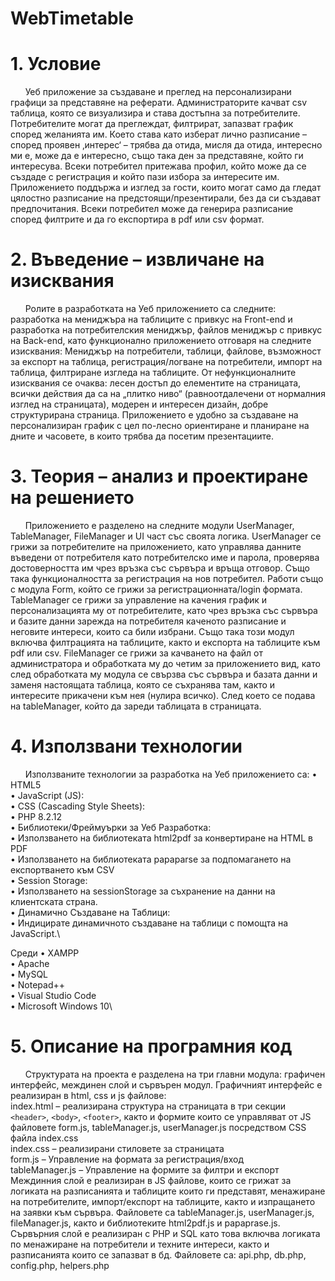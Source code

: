 # WebTimetable

# 1. Условие 
&nbsp;&nbsp;&nbsp;&nbsp;&nbsp;&nbsp;Уеб приложение за създаване и преглед на персонализирани графици за представяне на реферати. Администраторите качват csv таблица, която се визуализира и става достъпна за потребителите. Потребителите могат да преглеждат, филтрират, запазват график според желанията им. Което става като изберат лично разписание – според проявен ‚интерес‘ – трябва да отида, мисля да отида, интересно ми е, може да е интересно, също така ден за представяне, който ги интересува. Всеки потребител притежава профил, който може да се създаде с регистрация и който пази избора за интересите им.  Приложението поддържа и изглед за гости, които могат само да гледат цялостно разписание на предстоящи/презентирали, без да си създават предпочитания.  Всеки потребител може да генерира разписание според филтрите и да го експортира в pdf или csv формат.
# 2. Въведение – извличане на изисквания
&nbsp;&nbsp;&nbsp;&nbsp;&nbsp;&nbsp;Ролите в разработката на Уеб приложението са следните: разработка на мениджъра на таблиците с привкус на Front-end и разработка на потребителския мениджър, файлов мениджър с привкус на Back-end, като функционално приложението отговаря на следните изисквания: Мениджър на потребители, таблици, файлове, възможност за експорт на таблица, регистрация/логване на потребители, импорт на таблица, филтриране изгледа на таблиците. От нефункционалните изисквания се очаква: лесен достъп до елементите на страницата, всички действия да са на „плитко ниво“ (равноотдалечени от нормалния изглед на страницата), модерен и интересен дизайн, добре структурирана страница. Приложението е удобно за създаване на персонализиран график с цел по-лесно ориентиране и планиране на дните и часовете, в които трябва да посетим презентациите.
# 3. Теория – анализ и проектиране на решението
&nbsp;&nbsp;&nbsp;&nbsp;&nbsp;&nbsp;Приложението е разделено на следните модули UserManager, TableManager, FileManager и UI част със своята логика. 
UserManager се грижи за потребителите на приложението, като управлява данните въведени от потребителя като потребителско име и парола, проверява достоверността им чрез връзка със сървъра и връща отговор. Също така функционалността за регистрация на нов потребител. Работи също с модула Form, който се грижи за регистрационната/login формата. 
TableManager се грижи за управление на качения график и персонализацията му от потребителите, като чрез връзка със сървъра и базите данни зарежда на потребителя каченото разписание и неговите интереси, които са били избрани. Също така този модул включва филтрацията на таблиците, както и експорта на таблиците към pdf или csv.
	FileManager се грижи за качването на файл от администратора и обработката му до четим за приложението вид, като след обработката му модула се свързва със сървъра и базата данни и заменя настоящата таблица, която се съхранява там, както и интересите прикачени към нея (нулира всичко). След което се подава на tableManager, който да зареди таблицата в страницата.
# 4. Използвани технологии
&nbsp;&nbsp;&nbsp;&nbsp;&nbsp;&nbsp;Използваните технологии за разработка на Уеб приложението са:
•	HTML5\
•	JavaScript (JS):\
•	CSS (Cascading Style Sheets):\
•	PHP 8.2.12\
•	Библиотеки/Фреймуърки за Уеб Разработка:\
•	Използването на библиотеката html2pdf за конвертиране на HTML в PDF\
•	Използването на библиотеката papaparse за подпомагането на експортването към CSV\
•	Session Storage:\
•	Използването на sessionStorage за съхранение на данни на клиентската страна.\
•	Динамично Създаване на Таблици:\
•	Индицирате динамичното създаване на таблици с помощта на JavaScript.\

Среди
•	XAMPP\
•	Apache\
•	MySQL\
•	Notepad++\
•	Visual Studio Code\
•	Microsoft Windows 10\
# 5. Описание на програмния код 
&nbsp;&nbsp;&nbsp;&nbsp;&nbsp;&nbsp;Структурата на проекта е разделена на три главни модула: графичен интерфейс, междинен слой и сървърен модул. Графичният интерфейс е реализиран в html, css и js файлове:\
index.html – реализирана структура на страницата в три секции `<header>`, `<body>`, `<footer>`, както и формите които се управляват от JS файловете form.js, tableManager.js, userManager.js посредством CSS файла index.css\
index.css – реализирани стиловете за страницата\
form.js – Управление на формата за регистрация/вход\
tableManager.js – Управление на формите за филтри и експорт\
Междинния слой е реализиран в JS файлове, които се грижат за логиката на разписанията и таблиците които ги представят, менажиране на потребителите, импорт/експорт на таблиците, както и изпращането на заявки към сървъра. Файловете са tableManager.js, userManager.js, fileManager.js, както и библиотеките html2pdf.js и papaprase.js. \
Сървърния слой е реализиран с PHP и SQL като това включва логиката по менажиране на потребители и техните интереси, както и разписанията които се запазват в бд. Файловете са:  api.php, db.php, config.php, helpers.php


